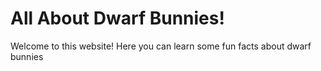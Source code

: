 # All About Dwarf Bunnies!
Welcome to this website! Here you can learn some fun facts about dwarf bunnies
